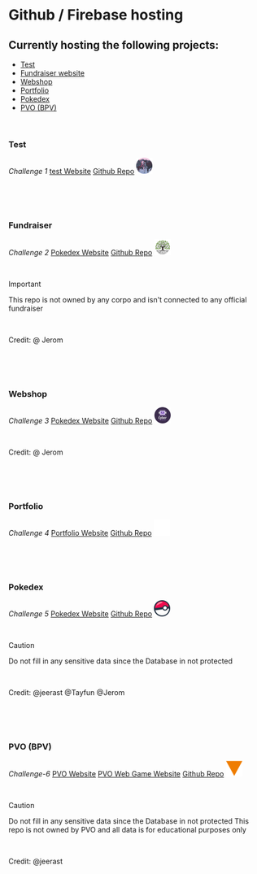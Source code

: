 # Github / Firebase hosting

## Currently hosting the following projects:
- [Test](#Test)
- [Fundraiser website](#Fundraiser)
- [Webshop](#Webshop)
- [Portfolio](#Portfolio)
- [Pokedex](#Pokedex)
- [PVO (BPV)](#PVO (BPV))

<br>

### Test
*Challenge 1*
[test Website](https://tijl-pleuger-vista.github.io/website.github.io/public/test/)
[Github Repo](https://github.com/Tijl-Pleuger-Vista/project-1)
![Picture of a pokemon](test.png)

<br><br><br>

### Fundraiser
*Challenge 2*
[Pokedex Website](https://tijl-pleuger-vista.github.io/website.github.io/public/team-trees/)
[Github Repo](https://github.com/Tijl-Pleuger-Vista/project-2)
![Picture of a pokemon](teamtree.png)

<br>

> [!IMPORTANT]
> This repo is not owned by any corpo and isn't connected to any official fundraiser

<br>

Credit: 
@ Jerom

<br><br><br>

### Webshop
*Challenge 3*
[Pokedex Website](https://tijl-pleuger-vista.github.io/website.github.io/public/webshop/)
[Github Repo](https://github.com/Tijl-Pleuger-Vista/project-3)
![Picture of a man in a suit](webshop.png)

<br>

Credit: 
@ Jerom

<br><br><br>

### Portfolio
*Challenge 4*
[Portfolio Website](https://headbodyscript.github.io/ign-index)
[Github Repo](https://github.com/Tijl-Pleuger-Vista/project-4)
![The HeadBodyScript Logo](portfolio.png)

<br><br><br>

### Pokedex
*Challenge 5*
[Pokedex Website](https://tijl-pleuger-vista.github.io/website.github.io/public/pokedex/)
[Github Repo](https://github.com/Tijl-Pleuger-Vista/project-5)
![Picture of a pokemon](pokedex.png)

<br>

> [!CAUTION]
> Do not fill in any sensitive data since the Database in not protected

<br>

Credit: 
@jeerast @Tayfun @Jerom

<br><br><br>

### PVO (BPV)
*Challenge-6*
[PVO Website](https://tijl-pleuger-vista.github.io/website.github.io/public/leet-handbook/)
[PVO Web Game Website](https://tijl-pleuger-vista.github.io/website.github.io/public/leet-game/)
[Github Repo](https://github.com/Tijl-Pleuger-Vista/project-6)
![Logo from PVO](pvo.png)

<br>

> [!CAUTION]
> Do not fill in any sensitive data since the Database in not protected
> This repo is not owned by PVO and all data is for educational purposes only

<br>

Credit: 
@jeerast
